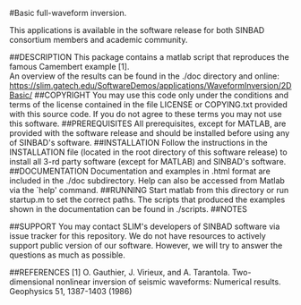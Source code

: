 #Basic full-waveform inversion.

This applications is available in the software release for both SINBAD consortium members and academic community.

##DESCRIPTION
This package contains a matlab script that reproduces the famous Camembert example [1].<br />
    An overview of the results can be found in the ./doc directory and online:<br />
    <https://slim.gatech.edu/SoftwareDemos/applications/WaveformInversion/2DBasic/>
##COPYRIGHT
You may use this code only under the conditions and terms of the
    license contained in the file LICENSE or COPYING.txt provided with
    this source code. If you do not agree to these terms you may not
    use this software.
##PREREQUISITES
All prerequisites, except for MATLAB, are provided with the
    software release and should be installed before using any of
    SINBAD's software.
##INSTALLATION
Follow the instructions in the INSTALLATION file (located in the
    root directory of this software release) to install all 3-rd party
    software (except for MATLAB) and SINBAD's software.
##DOCUMENTATION
Documentation and examples in .html format are included in the ./doc subdirectory.
    Help can also be accessed from Matlab via the `help' command.
##RUNNING
Start matlab from this directory or run startup.m to set the correct paths. 
    The scripts that produced the examples shown in the documentation can be found in ./scripts.
##NOTES

##SUPPORT
 You may contact SLIM's developers of SINBAD software via issue tracker for this repository. We do not have resources to actively support public version of our software. However, we will try to answer the questions as much as possible.

##REFERENCES
  [1] O. Gauthier, J. Virieux, and A. Tarantola. Two-dimensional nonlinear inversion of seismic waveforms: Numerical results. Geophysics 51, 1387-1403 (1986)
